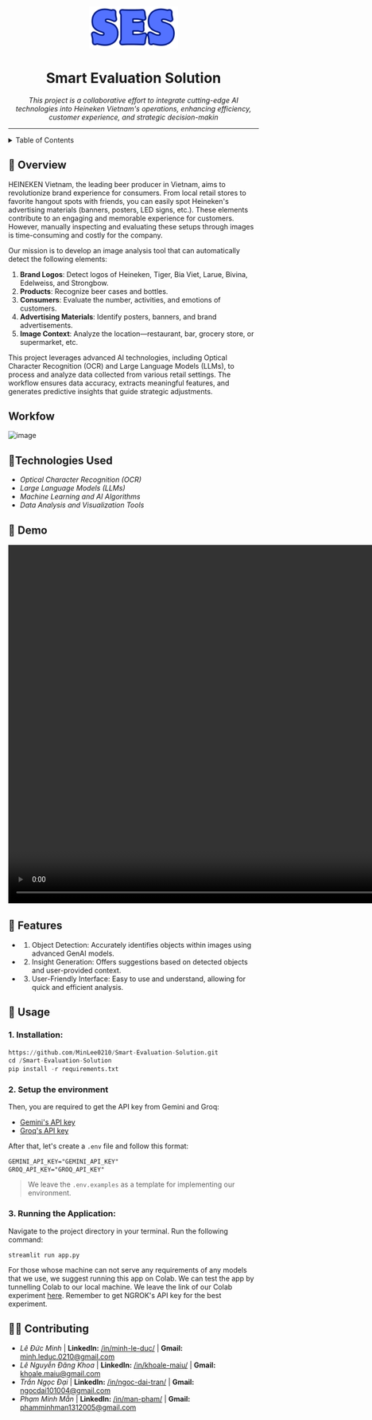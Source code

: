 <p align="center">
  <img src="./docs/static/icon22.png" width="180" >
</p>
<h1 align="center">Smart Evaluation Solution</h1>

<p align="center">
  <em>This project is a collaborative effort to integrate cutting-edge AI technologies into Heineken Vietnam's operations, enhancing efficiency, customer experience, and strategic decision-makin</em>
</p>

---

<!-- TABLE OF CONTENTS -->
<details>
  <summary>Table of Contents</summary>

- [📍 Overview](#-overview)
- [Workflow](#-workflow)
- [👾 Demo](#-demo)
- [🧩 Features](#-features)
- [🤖Technologies Used](#-technologies-used)
- [🚀 Usage](#-getting-started)
- [🧑‍💻 Contributing](#-contributing)
</details>

## 📍 Overview

HEINEKEN Vietnam, the leading beer producer in Vietnam, aims to revolutionize brand experience for consumers. From local retail stores to favorite hangout spots with friends, you can easily spot Heineken's advertising materials (banners, posters, LED signs, etc.). These elements contribute to an engaging and memorable experience for customers. However, manually inspecting and evaluating these setups through images is time-consuming and costly for the company.

Our mission is to develop an image analysis tool that can automatically detect the following elements:

1. **Brand Logos**: Detect logos of Heineken, Tiger, Bia Viet, Larue, Bivina, Edelweiss, and Strongbow.
2. **Products**: Recognize beer cases and bottles.
3. **Consumers**: Evaluate the number, activities, and emotions of customers.
4. **Advertising Materials**: Identify posters, banners, and brand advertisements.
5. **Image Context**: Analyze the location—restaurant, bar, grocery store, or supermarket, etc.

This project leverages advanced AI technologies, including Optical Character Recognition (OCR) and Large Language Models (LLMs), to process and analyze data collected from various retail settings. The workflow ensures data accuracy, extracts meaningful features, and generates predictive insights that guide strategic adjustments.

## Workfow
![image](https://ibb.co/S0M9P1w?fbclid=IwZXh0bgNhZW0CMTAAAR1AajzFMDkr9jV1Bq-W4rsqImzQjwgNimgXlFd0MU6TxBKl26pRMXlZUvc_aem_XCymOnqvj3HFDH66iZXQDA)

## 🤖Technologies Used

- _Optical Character Recognition (OCR)_
- _Large Language Models (LLMs)_
- _Machine Learning and AI Algorithms_
- _Data Analysis and Visualization Tools_

## 👾 Demo

<video width="1080" height="720" controls>
  <source src="./docs/demo/demo.mp4" type="video/mp4">
</video>

## 🧩 Features

+ 1. Object Detection: Accurately identifies objects within images using advanced GenAI models.

+ 2. Insight Generation: Offers suggestions based on detected objects and user-provided context.

+ 3. User-Friendly Interface: Easy to use and understand, allowing for quick and efficient analysis.

## 🚀 Usage

### 1. Installation:

```Python
https://github.com/MinLee0210/Smart-Evaluation-Solution.git
cd /Smart-Evaluation-Solution
pip install -r requirements.txt
```

### 2. Setup the environment

Then, you are required to get the API key from Gemini and Groq:

- [Gemini's API key](https://aistudio.google.com/app/apikey)
- [Groq's API key](https://console.groq.com/keys)

After that, let's create a `.env` file and follow this format:

```
GEMINI_API_KEY="GEMINI_API_KEY"
GROQ_API_KEY="GROQ_API_KEY"
```

> We leave the `.env.examples` as a template for implementing our environment.

### 3. Running the Application:

Navigate to the project directory in your terminal. Run the following command:

```
streamlit run app.py
```

For those whose machine can not serve any requirements of any models that we use, we suggest running this app on Colab. We can test the app by tunnelling Colab to our local machine. We leave the link of our Colab experiment [here](./docs/demo/test_SES.ipynb). Remember to get NGROK's API key for the best experiment.
## 🧑‍💻 Contributing

- _Lê Đức Minh_ | **LinkedIn:** [/in/minh-le-duc/](https://www.linkedin.com/in/minh-le-duc-a62863172/) | **Gmail:** minh.leduc.0210@gmail.com
- _Lê Nguyễn Đăng Khoa_ | **LinkedIn:** [/in/khoale-maiu/](https://www.linkedin.com/in/khoale-maiu/) | **Gmail:** khoale.maiu@gmail.com
- _Trần Ngọc Đại_ | **LinkedIn:** [/in/ngoc-dai-tran/](https://www.linkedin.com/in/ngoc-dai-tran-621b62292/) | **Gmail:** ngocdai101004@gmail.com
- _Phạm Minh Mẫn_ | **LinkedIn:** [/in/man-pham/](https://www.linkedin.com/in/m%E1%BA%ABn-ph%E1%BA%A1m-47b493311/) | **Gmail:** phamminhman1312005@gmail.com
